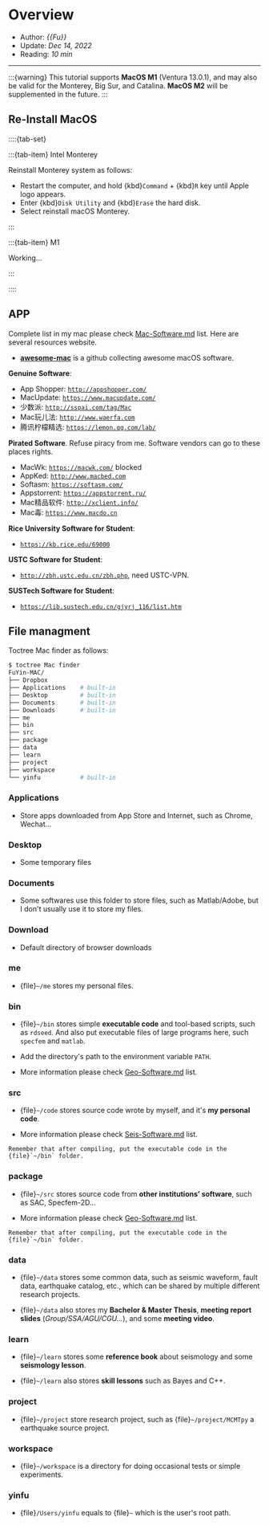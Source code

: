 # Overview

- Author: *{{Fu}}*
- Update: *Dec 14, 2022*
- Reading: *10 min*

---

:::{warning}
This tutorial supports **MacOS M1** (Ventura 13.0.1), and may also be valid for the Monterey, Big Sur, and Catalina. **MacOS M2** will be supplemented in the future.
:::



## Re-Install MacOS

::::{tab-set}

:::{tab-item} Intel Monterey

Reinstall Monterey system as follows:

- Restart the computer, and hold {kbd}`Command` + {kbd}`R` key until Apple logo appears.
- Enter {kbd}`Disk Utility` and {kbd}`Erase` the hard disk.
- Select reinstall macOS Monterey.

:::

:::{tab-item} M1

Working...

:::

::::



## APP

Complete list in my mac please check [Mac-Software.md](./macos_software/MacSoftware.md) list. Here are several resources website.

- [**awesome-mac**](https://github.com/jaywcjlove/awesome-mac) is a github collecting awesome macOS software.


**Genuine Software**:

* App Shopper: [`http://appshopper.com/`](http://appshopper.com/)
* MacUpdate: [`https://www.macupdate.com/`](https://www.macupdate.com/)
* 少数派: [`http://sspai.com/tag/Mac`](http://sspai.com/tag/Mac)
* Mac玩儿法: [`http://www.waerfa.com`](http://www.waerfa.com)
* 腾讯柠檬精选: [`https://lemon.qq.com/lab/`](https://lemon.qq.com/lab/)


**Pirated Software**. Refuse piracy from me. Software vendors can go to these places rights.

* MacWk: [`https://macwk.com/`](https://macwk.com/) blocked
* AppKed: [`http://www.macbed.com`](http://www.macbed.com)
* Softasm: [`https://softasm.com/`](https://softasm.com/)
* Appstorrent: [`https://appstorrent.ru/`](https://appstorrent.ru/)
* Mac精品软件: [`http://xclient.info/`](http://xclient.info/)
* Mac毒: [`https://www.macdo.cn`](https://www.macdo.cn)


**Rice University Software for Student**:

* [`https://kb.rice.edu/69000`](https://kb.rice.edu/69000)


**USTC Software for Student**:

* [`http://zbh.ustc.edu.cn/zbh.php`](http://zbh.ustc.edu.cn/zbh.php), need USTC-VPN.


**SUSTech Software for Student**:

* [`https://lib.sustech.edu.cn/gjyrj_116/list.htm`](https://lib.sustech.edu.cn/gjyrj_116/list.htm)



## File managment

Toctree Mac finder as follows:

```bash
$ toctree Mac finder
FuYin-MAC/
├── Dropbox
├── Applications    # built-in
├── Desktop         # built-in
├── Documents       # built-in
├── Downloads       # built-in
├── me
├── bin
├── src
├── package
├── data
├── learn
├── project
├── workspace
└── yinfu           # built-in
```


### Applications

- Store apps downloaded from App Store and Internet, such as Chrome, Wechat...

### Desktop

- Some temporary files

### Documents

- Some softwares use this folder to store files, such as Matlab/Adobe, but I don't usually use it to store my files.

### Download

- Default directory of browser downloads

### me

- {file}`~/me` stores my personal files.


### bin

- {file}`~/bin` stores simple **executable code** and tool-based scripts, 
such as `rdseed`. And also put executable files of large programs here, such `specfem` and `matlab`.

- Add the directory's path to the environment variable `PATH`.

- More information please check [Geo-Software.md](./geophysics_software/GeoSoftware.md) list.



### src

- {file}`~/code` stores source code wrote by myself, and it's **my personal code**.

- More information please check [Seis-Software.md](./Overview_file/SeisSoftware.md) list.

```{note}
Remember that after compiling, put the executable code in the {file}`~/bin` folder.
```



### package

- {file}`~/src` stores source code from **other institutions’ software**, such as SAC, Specfem-2D...

- More information please check [Geo-Software.md](./geophysics_software/GeoSoftware.md) list.

```{note}
Remember that after compiling, put the executable code in the {file}`~/bin` folder.
```



### data

- {file}`~/data` stores some common data, such as seismic waveform, fault data, earthquake catalog, etc., which can be shared by multiple different research projects.

- {file}`~/data` also stores my **Bachelor & Master Thesis**, **meeting report slides** (*Group/SSA/AGU/CGU...*), and some **meeting video**.


### learn

- {file}`~/learn` stores some **reference book** about seismology and some **seismology lesson**.

- {file}`~/learn` also stores **skill lessons** such as Bayes and C++.



### project

- {file}`~/project` store research project, such as {file}`~/project/MCMTpy` a earthquake source project.


### workspace

- {file}`~/workspace` is a directory for doing occasional tests or simple experiments.


### yinfu

- {file}`/Users/yinfu` equals to {file}`~` which is the user's root path.


